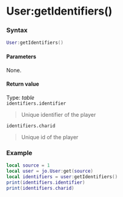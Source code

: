 # User:getIdentifiers()

### Syntax
```lua
User:getIdentifiers()
```
#### Parameters
None.

#### Return value
Type: *table*  
`identifiers.identifier`  
> Unique identifier of the player  

`identifiers.charid`
> Unique id of the player  

### Example
```lua
local source = 1
local user = jo.User:get(source)
local identifiers = user:getIdentifiers()
print(identifiers.identifier)
print(identifiers.charid)
```